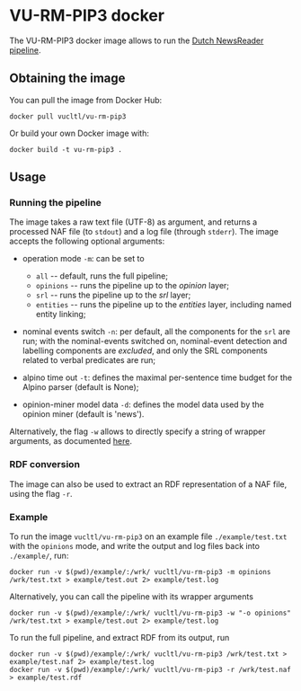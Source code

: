 # VU-RM-PIP3 docker

The VU-RM-PIP3 docker image allows to run the [Dutch NewsReader pipeline](https://github.com/cltl/vu-rm-pip3/blob/master/docs/Home.md).

## Obtaining the image 
You can pull the image from Docker Hub:
```
docker pull vucltl/vu-rm-pip3
```
Or build your own Docker image with:
```
docker build -t vu-rm-pip3 .
```

## Usage
### Running the pipeline
The image takes a raw text file (UTF-8) as argument, and returns a processed NAF file (to `stdout`) and a log file (through `stderr`). The image accepts the following optional arguments:

- operation mode `-m`: can be set to

  - `all` -- default, runs the full pipeline; 
  - `opinions` -- runs the pipeline up to the *opinion* layer; 
  - `srl` -- runs the pipeline up to the *srl* layer; 
  - `entities` -- runs the pipeline up to the *entities* layer, including named entity linking;

- nominal events switch `-n`: per default, all the components for the `srl` are run; with the nominal-events switched on, nominal-event detection and labelling components are *excluded*, and only the SRL components related to verbal predicates are run;
- alpino time out `-t`: defines the maximal per-sentence time budget for the Alpino parser (default is None);
- opinion-miner model data `-d`: defines the model data used by the opinion miner (default is 'news').

Alternatively, the flag `-w` allows to directly specify a string of wrapper arguments, as documented [here](https://github.com/cltl/vu-rm-pip3/blob/master/docs/usage.md).

### RDF conversion
The image can also be used to extract an RDF representation of a NAF file, using the flag `-r`.

### Example
To run the image `vucltl/vu-rm-pip3` on an example file `./example/test.txt` with the `opinions` mode, and write the output and log files back into `./example/`, run:
```
docker run -v $(pwd)/example/:/wrk/ vucltl/vu-rm-pip3 -m opinions /wrk/test.txt > example/test.out 2> example/test.log
```  
Alternatively, you can call the pipeline with its wrapper arguments
```
docker run -v $(pwd)/example/:/wrk/ vucltl/vu-rm-pip3 -w "-o opinions" /wrk/test.txt > example/test.out 2> example/test.log
```  

To run the full pipeline, and extract RDF from its output, run
```
docker run -v $(pwd)/example/:/wrk/ vucltl/vu-rm-pip3 /wrk/test.txt > example/test.naf 2> example/test.log
docker run -v $(pwd)/example/:/wrk/ vucltl/vu-rm-pip3 -r /wrk/test.naf > example/test.rdf
```
